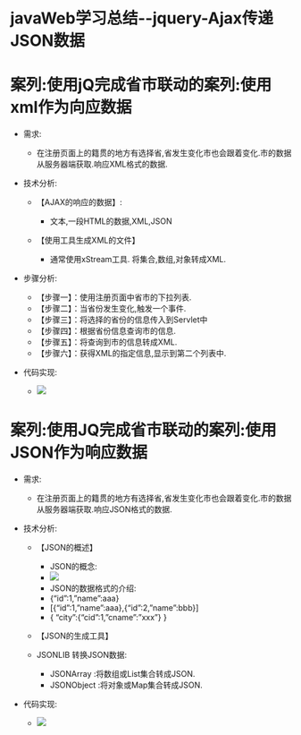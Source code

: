 # javaWeb学习总结--jquery-Ajax传递JSON数据

# 案列:使用jQ完成省市联动的案列:使用xml作为向应数据

-	需求:
	-	在注册页面上的籍贯的地方有选择省,省发生变化市也会跟着变化.市的数据从服务器端获取.响应XML格式的数据.
-	技术分析:
	-	【AJAX的响应的数据】:
		-	文本,一段HTML的数据,XML,JSON

	-	【使用工具生成XML的文件】
		-	通常使用xStream工具. 将集合,数组,对象转成XML.

-	步骤分析:
	-	【步骤一】：使用注册页面中省市的下拉列表.
	-	【步骤二】：当省份发生变化,触发一个事件.
	-	【步骤三】：将选择的省份的信息传入到Servlet中
	-	【步骤四】：根据省份信息查询市的信息.
	-	【步骤五】：将查询到市的信息转成XML.
	-	【步骤六】：获得XML的指定信息,显示到第二个列表中.

-	代码实现:
	-	![](http://i.imgur.com/Xhnkuqf.png)

# 案列:使用JQ完成省市联动的案列:使用JSON作为响应数据

-	需求:
	-	在注册页面上的籍贯的地方有选择省,省发生变化市也会跟着变化.市的数据从服务器端获取.响应JSON格式的数据.
	
-	技术分析:
	-	【JSON的概述】
		-	JSON的概念:
		-	![](http://i.imgur.com/ywn5bGN.png)
		-	JSON的数据格式的介绍:
		-	{“id”:1,”name”:aaa}
		-	[{“id”:1,”name”:aaa},{“id”:2,”name”:bbb}]
		-	{
  			  “city”:{“cid”:1,”cname”:”xxx”}
			}

	-	【JSON的生成工具】
	-	JSONLIB 转换JSON数据:
		-	JSONArray		:将数组或List集合转成JSON.
		-	 JSONObject	:将对象或Map集合转成JSON.

-	代码实现:
	-	![](http://i.imgur.com/kHwe4LL.png)